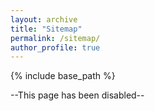 ```yaml
---
layout: archive
title: "Sitemap"
permalink: /sitemap/
author_profile: true
---
```


{% include base_path %}

--This page has been disabled--